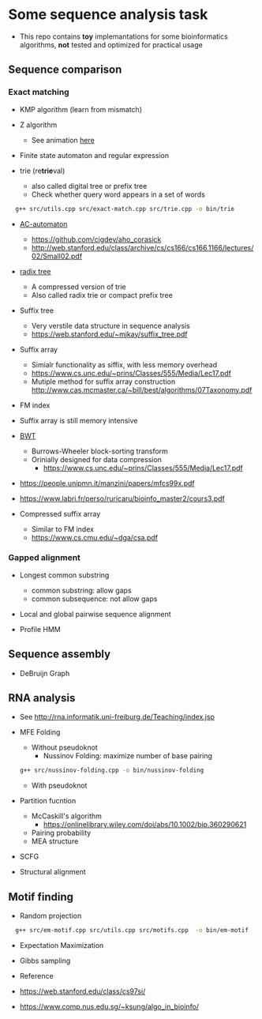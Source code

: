 # Some sequence analysis task
- This repo contains **toy** implemantations for some bioinformatics algorithms, **not** tested and optimized for practical usage

## Sequence comparison
### Exact matching
- KMP algorithm (learn from mismatch)
- Z algorithm
  - See animation [here](https://personal.utdallas.edu/~besp/demo/John2010/z-algorithm.htm)

- Finite state automaton and regular expression

- trie (re**trie**val)
  - also called digital tree or prefix tree
  - Check whether query word appears in a set of words
  
```bash
  g++ src/utils.cpp src/exact-match.cpp src/trie.cpp -o bin/trie
```
- [AC-automaton](https://en.wikipedia.org/wiki/Aho%E2%80%93Corasick_algorithm)
  - <https://github.com/cjgdev/aho_corasick>
  - <http://web.stanford.edu/class/archive/cs/cs166/cs166.1166/lectures/02/Small02.pdf>  

- [radix tree](https://en.wikipedia.org/wiki/Radix_tree)
  - A compressed version of trie
  - Also called radix trie or compact prefix tree

- Suffix tree 
  - Very verstile data structure in sequence analysis
  - <https://web.stanford.edu/~mjkay/suffix_tree.pdf>

- Suffix array
  - Simialr functionality as siffix, with less memory overhead
  - <https://www.cs.unc.edu/~prins/Classes/555/Media/Lec17.pdf>
  - Mutiple method for suffix array construction <http://www.cas.mcmaster.ca/~bill/best/algorithms/07Taxonomy.pdf>


-  FM index
  - Suffix array is still memory intensive
  - [BWT](https://en.wikipedia.org/wiki/Burrows%E2%80%93Wheeler_transform)
    - Burrows-Wheeler block-sorting transform
    - Orinially designed for data compression 
      - <https://www.cs.unc.edu/~prins/Classes/555/Media/Lec17.pdf>
  - <https://people.unipmn.it/manzini/papers/mfcs99x.pdf>
  - <https://www.labri.fr/perso/ruricaru/bioinfo_master2/cours3.pdf>
  
- Compressed suffix array
  - Similar to FM index
  - <https://www.cs.cmu.edu/~dga/csa.pdf>

### Gapped alignment
- Longest common substring
  - common substring: allow gaps
  - common subsequence: not allow gaps
- Local and global pairwise sequence alignment

- Profile HMM

## Sequence assembly

- DeBruijn Graph

## RNA analysis
- See <http://rna.informatik.uni-freiburg.de/Teaching/index.jsp>
- MFE Folding
  - Without pseudoknot
    - Nussinov Folding: maximize number of base pairing

   ```bash
   g++ src/nussinov-folding.cpp -o bin/nussinov-folding
   ```

  - With pseudoknot
- Partition fucntion
  - McCaskill's algorithm
    - <https://onlinelibrary.wiley.com/doi/abs/10.1002/bip.360290621>
  - Pairing probability
  - MEA structure
- SCFG 
- Structural alignment

## Motif finding
- Random projection
```bash
  g++ src/em-motif.cpp src/utils.cpp src/motifs.cpp  -o bin/em-motif
```
- Expectation Maximization
- Gibbs sampling



- Reference
- <https://web.stanford.edu/class/cs97si/>
- <https://www.comp.nus.edu.sg/~ksung/algo_in_bioinfo/>
